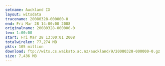 ```yaml
---
setname: Auckland IX
layout: witsdata
tracename: 20080328-000000-0
end: Fri Mar 28 14:00:00 2008
originalname: 20080328-000000-0
len: 1:00:00
start: Fri Mar 28 13:00:01 2008
totalwirelen: 77,274 MB
pkts: 105 million
download: ftp://wits.cs.waikato.ac.nz/auckland/9/20080328-000000-0.gz
size: 7,436 MB
---
```

